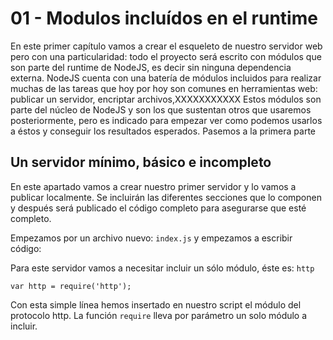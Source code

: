 # 01 - Modulos incluídos en el runtime

En este primer capítulo vamos a crear el esqueleto de nuestro servidor web pero con una particularidad: todo el proyecto será
escrito con módulos que son parte del runtime de NodeJS, es decir sin ninguna dependencia externa.
NodeJS cuenta con una batería de módulos incluidos para realizar muchas de las tareas que hoy por hoy son comunes en herramientas
web: publicar un servidor, encriptar archivos,XXXXXXXXXXX
Estos módulos son parte del núcleo de NodeJS y son los que sustentan otros que usaremos posteriormente, pero es indicado para empezar
ver como podemos usarlos a éstos y conseguir los resultados esperados.
Pasemos a la primera parte

## Un servidor mínimo, básico e incompleto

En este apartado vamos a crear nuestro primer servidor y lo vamos a publicar localmente.
Se incluirán las diferentes secciones que lo componen y después será publicado el código completo para asegurarse que esté completo.

Empezamos por un archivo nuevo: `index.js` y empezamos a escribir código:

Para este servidor vamos a necesitar incluir un sólo módulo, éste es: `http`

`var http = require('http');`

Con esta simple línea hemos insertado en nuestro script el módulo del protocolo http.
La función `require` lleva por parámetro un solo módulo a incluir.


